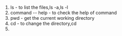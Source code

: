 1. ls - to list the files,ls -a,ls -l
2. command -- help - to check the help of command
3. pwd - get the current working directory
4. cd - to change the directory,cd 
5. 